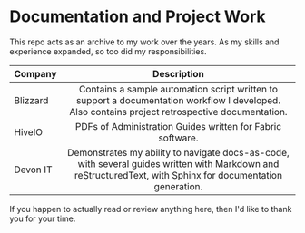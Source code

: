 # Documentation and Project Work #

This repo acts as an archive to my work over the years. As my skills and 
experience expanded, so too did my responsibilities.

| Company       | Description   |
| ------------- |:-------------:|
| Blizzard      | Contains a sample automation script written to support a documentation workflow I developed. Also contains project retrospective documentation.     |
| HiveIO        | PDFs of Administration Guides written for Fabric software.      |
| Devon IT      | Demonstrates my ability to navigate docs-as-code, with several guides written with Markdown and reStructuredText, with Sphinx for documentation generation.     |

If you happen to actually read or review anything here, then I'd like to thank 
you for your time.